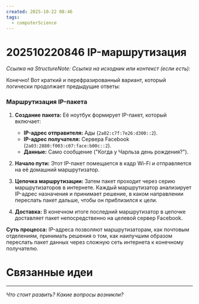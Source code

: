 ```yaml
---
created: 2025-10-22 08:46
tags:
  - computerScience
---
```

# 202510220846 IP-маршрутизация

*Ссылка на StructureNote:*
*Ссылка на исходник или контекст (если есть):*

Конечно! Вот краткий и перефразированный вариант, который логически продолжает предыдущие ответы:

### Маршрутизация IP-пакета 


1. **Создание пакета:** Её ноутбук формирует IP-пакет, который включает:
    * **IP-адрес отправителя:** Ады (`2a02:c7f:7e26:d300::2`).
    * **IP-адрес получателя:** Сервера Facebook (`2a03:2880:f003:c07:face:b00c::2`).
    * **Данные:** Само сообщение ("Когда у Чарльза день рождения?").

2. **Начало пути:** Этот IP-пакет помещается в кадр Wi-Fi и отправляется на её домашний маршрутизатор.
3. **Цепочка маршрутизации:** Затем пакет проходит через серию маршрутизаторов в интернете. Каждый маршрутизатор анализирует IP-адрес назначения и принимает решение, в каком направлении переслать пакет дальше, чтобы он приблизился к цели.

4.  **Доставка:** В конечном итоге последний маршрутизатор в цепочке доставляет пакет непосредственно на целевой сервер Facebook.

**Суть процесса:** IP-адреса позволяют маршрутизаторам, как почтовым отделениям, принимать решения о том, как наилучшим образом переслать пакет данных через сложную сеть интернета к конечному получателю.

# Связанные идеи

---

*Что стоит развить? Какие вопросы возникли?*

